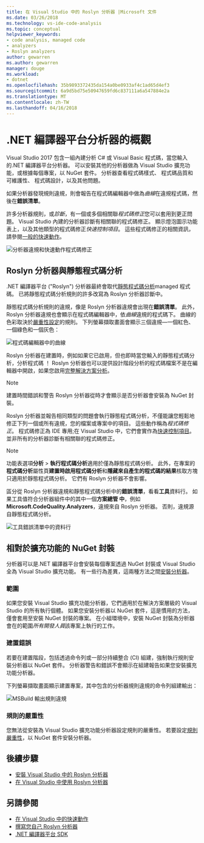 ```yaml
---
title: 在 Visual Studio 中的 Roslyn 分析器 |Microsoft 文件
ms.date: 03/26/2018
ms.technology: vs-ide-code-analysis
ms.topic: conceptual
helpviewer_keywords:
- code analysis, managed code
- analyzers
- Roslyn analyzers
author: gewarren
ms.author: gewarren
manager: douge
ms.workload:
- dotnet
ms.openlocfilehash: 35b9893372435da154a0be0933af4c1ad65d4ef3
ms.sourcegitcommit: 6a9d5bd75e50947659fd6c837111a6a547884e2a
ms.translationtype: MT
ms.contentlocale: zh-TW
ms.lasthandoff: 04/16/2018
---
```

# <a name="overview-of-net-compiler-platform-analyzers"></a>.NET 編譯器平台分析器的概觀

Visual Studio 2017 包含一組內建分析 C# 或 Visual Basic 程式碼，當您輸入的.NET 編譯器平台分析器。 可以安裝其他的分析器做為 Visual Studio 擴充功能，或根據每個專案，以 NuGet 套件。 分析器查看程式碼樣式、 程式碼品質和可維護性、 程式碼設計，以及其他問題。

如果分析器發現規則違規，則會報告在程式碼編輯器中做為*曲線*在違規程式碼，然後在**錯誤清單**。

許多分析器規則，或*診斷*，有一個或多個相關聯*程式碼修正*您可以套用到更正問題。 Visual Studio 內建的分析器診斷有相關聯的程式碼修正。 顯示燈泡圖示功能表上，以及其他類型的程式碼修正*快速控制項目*。 這些程式碼修正的相關資訊，請參閱[一般的快速動作](../ide/common-quick-actions.md)。

![分析器違規和快速動作程式碼修正](../code-quality/media/built-in-analyzer-code-fix.png)

## <a name="roslyn-analyzers-vs-static-code-analysis"></a>Roslyn 分析器與靜態程式碼分析

.NET 編譯器平台 ("Roslyn") 分析器最終會取代[靜態程式碼分析](../code-quality/code-analysis-for-managed-code-overview.md)managed 程式碼。 已將靜態程式碼分析規則的許多改寫為 Roslyn 分析器診斷中。

靜態程式碼分析規則的違規，像是 Roslyn 分析器違規會出現在**錯誤清單**。 此外，Roslyn 分析器違規也會顯示在程式碼編輯器中，依*曲線*違規的程式碼下。 曲線的色彩取決於[嚴重性設定](../code-quality/use-roslyn-analyzers.md#rule-severity)的規則。 下列螢幕擷取畫面會顯示三個違規&mdash;一個紅色、 一個綠色和一個灰色：

![程式碼編輯器中的曲線](media/diagnostics-severity-colors.png)

Roslyn 分析器在建置時，例如如果它已啟用，但也即時當您輸入的靜態程式碼分析，分析程式碼 ！ Roslyn 分析器也可以提供設計階段分析的程式碼檔案不是在編輯器中開啟，如果您啟用[完整解決方案分析](../code-quality/how-to-enable-and-disable-full-solution-analysis-for-managed-code.md#to-toggle-full-solution-analysis)。

> [!NOTE]
> 建置時間錯誤和警告 Roslyn 分析器從時才會顯示是否分析器會安裝為 NuGet 封裝。

Roslyn 分析器並報告相同類型的問題會執行靜態程式碼分析，不僅能讓您輕鬆地修正下列一個或所有違規，您的檔案或專案中的項目。 這些動作稱為*程式碼修正*。 程式碼修正為 IDE 專用;在 Visual Studio 中，它們會實作為[快速控制項目](../ide/quick-actions.md)。 並非所有的分析器診斷有相關聯的程式碼修正。

> [!NOTE]
> 功能表選項**分析** > **執行程式碼分析**適用於僅為靜態程式碼分析。 此外，在專案的**程式碼分析**屬性頁**建置時啟用程式碼分析**和**隱藏來自產生的程式碼的結果**核取方塊只適用於靜態程式碼分析。 它們有 Roslyn 分析器不會影響。

區分從 Roslyn 分析器違規和靜態程式碼分析中的**錯誤清單**，看看**工具**資料行。 如果工具值符合分析器組件中的其中一個**方案總管 中**，例如**Microsoft.CodeQuality.Analyzers**，違規來自 Roslyn 分析器。 否則，違規源自靜態程式碼分析。

![工具錯誤清單中的資料行](media/code-analysis-tool-in-error-list.png)

## <a name="nuget-package-vs-extension"></a>相對於擴充功能的 NuGet 封裝

分析器可以是.NET 編譯器平台會安裝每個專案透過 NuGet 封裝或 Visual Studio 全為 Visual Studio 擴充功能。 有一些行為差異，這兩種方法之間[安裝分析器](../code-quality/install-roslyn-analyzers.md)。

### <a name="scope"></a>範圍

如果您安裝 Visual Studio 擴充功能分析器，它們適用於在解決方案層級的 Visual Studio 的所有執行個體。 如果您安裝分析器以 NuGet 套件，這是慣用的方法，僅會套用至安裝 NuGet 封裝的專案。 在小組環境中，安裝 NuGet 封裝為分析器會在的範圍*所有開發人員*該專案上執行的工作。

### <a name="build-errors"></a>建置錯誤

若要在建置階段，包括透過命令列或一部分持續整合 (CI) 組建，強制執行規則安裝分析器以 NuGet 套件。 分析器警告和錯誤不會顯示在組建報告如果您安裝擴充功能分析器。

下列螢幕擷取畫面顯示建置專案，其中包含的分析器規則違規的命令列組建輸出：

![MSBuild 輸出規則違規](media/command-line-build-analyzers.png)

### <a name="rule-severity"></a>規則的嚴重性

您無法從安裝為 Visual Studio 擴充功能分析器設定規則的嚴重性。 若要設定[規則嚴重性](../code-quality/use-roslyn-analyzers.md#rule-severity)，以 NuGet 套件安裝分析器。

## <a name="next-steps"></a>後續步驟

- [安裝 Visual Studio 中的 Roslyn 分析器](../code-quality/install-roslyn-analyzers.md)
- [在 Visual Studio 中使用 Roslyn 分析器](../code-quality/use-roslyn-analyzers.md)

## <a name="see-also"></a>另請參閱

- [在 Visual Studio 中的快速動作](../ide/quick-actions.md)
- [撰寫您自己 Roslyn 分析器](../extensibility/getting-started-with-roslyn-analyzers.md)
- [.NET 編譯器平台 SDK](/dotnet/csharp/roslyn-sdk/)